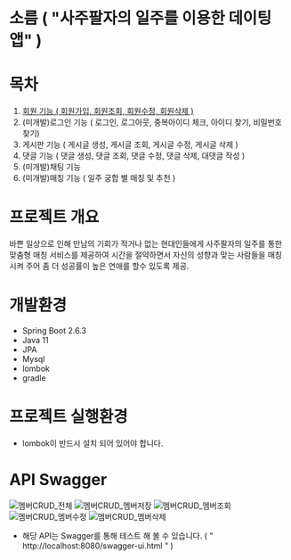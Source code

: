 # 소름 ( "사주팔자의 일주를 이용한 데이팅앱" )

# 목차
   1. [회원 기능 ( 회원가입, 회원조회, 회원수정, 회원삭제 )](https://github.com/jojojojocho/jpadating/edit/main/doc/step1.md)
   2. (미개발)로그인 기능 ( 로그인, 로그아웃, 중복아이디 체크, 아이디 찾기, 비밀번호 찾기)<br>
   3. 게시판 기능 ( 게시글 생성, 게시글 조회, 게시글 수정, 게시글 삭제 )<br>
   4. 댓글 기능 ( 댓글 생성, 댓글 조회, 댓글 수정, 댓글 삭제, 대댓글 작성 )<br>
   5. (미개발)채팅 기능 <br>
   6. (미개발)매칭 기능 ( 일주 궁합 별 매칭 및 추천 )<br>

# 프로젝트 개요
   바쁜 일상으로 인해 만남의 기회가 적거나 없는 현대인들에게 사주팔자의 일주를 통한 맞춤형 매칭 서비스를 제공하여 
  시간을 절약하면서 자신의 성향과 맞는 사람들을 매칭 시켜 주어 좀 더 성공률이 높은 연애를 할수 있도록 제공.
  
# 개발환경
* Spring Boot 2.6.3
* Java 11
* JPA
* Mysql
* lombok
* gradle

# 프로젝트 실행환경
* lombok이 반드시 설치 되어 있어야 합니다.

# API Swagger

![멤버CRUD_전체](https://user-images.githubusercontent.com/43841476/159403065-f5679637-cae8-45e2-a99b-e61b21f77c12.PNG)
![멤버CRUD_멤버저장](https://user-images.githubusercontent.com/43841476/159403117-29175323-6053-461c-926e-006816b0f5db.PNG)
![멤버CRUD_멤버조회](https://user-images.githubusercontent.com/43841476/159403125-1b52fa03-b477-4d0c-bdd3-19eda185b9eb.PNG)
![멤버CRUD_멤버수정](https://user-images.githubusercontent.com/43841476/159403127-653b3cf4-e128-4769-a832-567faf9a0daa.PNG)
![멤버CRUD_멤버삭제](https://user-images.githubusercontent.com/43841476/159403133-db8de3b3-14c9-4ba7-b5ab-f478d0a4dde4.PNG)

* 해당 API는 Swagger를 통해 테스트 해 볼 수 있습니다. ( " http://localhost:8080/swagger-ui.html " )

